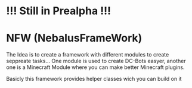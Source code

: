 # !!! Still in Prealpha !!!

# NFW (NebalusFrameWork)
The Idea is to create a framework with different modules to create seppreate tasks... One module is used to create DC-Bots easyer, another one is a Minecraft Module where you can make better Minecraft plugins.

Basicly this framework provides helper classes wich you can build on it
